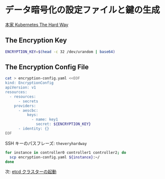 # データ暗号化の設定ファイルと鍵の生成

[本家 Kubernetes The Hard Way](https://github.com/kelseyhightower/kubernetes-the-hard-way/blob/master/docs/06-data-encryption-keys.md)

## The Encryption Key

```sh
ENCRYPTION_KEY=$(head -c 32 /dev/urandom | base64)
```

## The Encryption Config File

```sh
cat > encryption-config.yaml <<EOF
kind: EncryptionConfig
apiVersion: v1
resources:
  - resources:
      - secrets
    providers:
      - aescbc:
          keys:
            - name: key1
              secret: ${ENCRYPTION_KEY}
      - identity: {}
EOF
```

SSH キーのパスフレーズ: `theveryhardway`

```sh
for instance in controller0 controller1 controller2; do
  scp encryption-config.yaml ${instance}:~/
done
```

次: [etcd クラスターの起動](07-bootstrapping-etcd.md)
